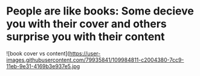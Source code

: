 # People are like books: Some decieve you with their cover and others surprise you with their content
![book cover vs  content](https://user-images.githubusercontent.com/79935841/109984811-c2004380-7cc9-11eb-9e31-4169b3e937e5.jpg
